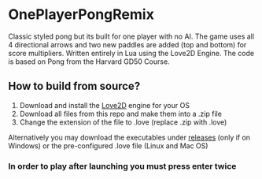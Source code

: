 # OnePlayerPongRemix
Classic styled pong but its built for one player with no AI. The game uses all 4 directional arrows and two new paddles are added (top and bottom) for score multipliers. 
Written entirely in Lua using the Love2D Engine. The code is based on Pong from the Harvard GD50 Course.

## How to build from source?
1. Download and install the [Love2D](https://love2d.org/) engine for your OS 
2. Download all files from this repo and make them into a .zip file
3. Change the extension of the file to .love (replace .zip with .love)

Alternatively you may download the executables under [releases](https://github.com/pinapelz/OnePlayerPongRemix/releases) (only if on Windows) or the pre-configured .love file (Linux and Mac OS)


### In order to play after launching you must press enter twice
